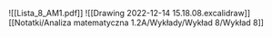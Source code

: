 ![[Lista_8_AM1.pdf]]
![[Drawing 2022-12-14 15.18.08.excalidraw]][[Notatki/Analiza matematyczna 1.2A/Wykłady/Wykład 8/Wykład 8]]